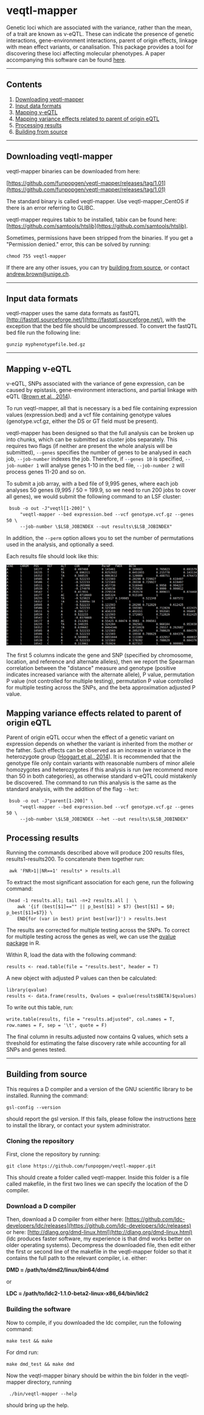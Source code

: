 # veqtl-mapper

Genetic loci which are associated with the variance, rather than the mean, of a trait are known as v-eQTL. These can indicate the presence of genetic interactions, gene-environment interactions, parent of origin effects, linkage with mean effect variants, or canalisation. This package provides a tool for discovering these loci affecting molecular phenotypes. A paper accompanying this software can be found [here](https://doi.org/10.1093/bioinformatics/btx273).

***

## Contents

1. [Downloading veqtl-mapper](#downloading-veqtl-mapper)
2. [Input data formats](#input-data-formats)
3. [Mapping v-eQTL](#mapping-v-eqtl)
4. [Mapping variance effects related to parent of origin eQTL](#mapping-variance-effects-related-to-parent-of-origin-eqtl)
5. [Processing results](#processing-results)
6. [Building from source](#building-from-source)

***

## Downloading veqtl-mapper

veqtl-mapper binaries can be downloaded from here:

[https://github.com/funpopgen/veqtl-mapper/releases/tag/1.01](https://github.com/funpopgen/veqtl-mapper/releases/tag/1.01)

The standard binary is called veqtl-mapper. Use veqtl-mapper_CentOS if there is an error referring to GLIBC.

veqtl-mapper requires tabix to be installed, tabix can be found here: [https://github.com/samtools/htslib](https://github.com/samtools/htslib).

Sometimes, permissions have been stripped from the binaries. If you get a "Permission denied." error, this can be solved by running:

    chmod 755 veqtl-mapper

If there are any other issues, you can try [building from source](#building-from-source), or contact [andrew.brown@unige.ch](mailto:andrew.brown@unige.ch).


***

## Input data formats

veqtl-mapper uses the same data formats as fastQTL [http://fastqtl.sourceforge.net/](http://fastqtl.sourceforge.net/), with the exception that the bed file should be uncompressed. To convert the fastQTL bed file run the following line:

    gunzip myphenotypefile.bed.gz

***

## Mapping v-eQTL

v-eQTL, SNPs associated with the variance of gene expression, can be caused by epistasis, gene-environment interactions, and partial linkage with eQTL ([Brown et al., 2014](https://elifesciences.org/content/3/e01381)).

To run veqtl-mapper, all that is necessary is a bed file containing expression values (expression.bed) and a vcf file containing genotype values (genotype.vcf.gz, either the DS or GT field must be present).

veqtl-mapper has been designed so that the full analysis can be broken up into chunks, which can be submitted as cluster jobs separately. This requires two flags (if neither are present the whole analysis will be submitted), `--genes` specifies the number of genes to be analysed in each job, `--job-number` indexes the job. Therefore, if `--genes 10` is specified, `--job-number 1` will analyse genes 1-10 in the bed file, `--job-number 2` will process genes 11-20 and so on.

To submit a job array, with a bed file of 9,995 genes, where each job analyses 50 genes (9,995 / 50 = 199.9, so we need to run 200 jobs to cover all genes), we would submit the following command to an LSF cluster:

     bsub -o out -J"veqtl[1-200]" \
         "veqtl-mapper --bed expression.bed --vcf genotype.vcf.gz --genes 50 \
         --job-number \$LSB_JOBINDEX --out results\$LSB_JOBINDEX"

In addition, the `--perm` option allows you to set the number of permutations used in the analysis, and optionally a seed.

Each results file should look like this:

![veqtl-mapper results example](screenshots/VEQM.results.png)

The first 5 columns indicate the gene and SNP (specified by chromosome, location, and reference and alternate alleles), then we report the Spearman correlation between the "distance" measure and genotype (positive indicates increased variance with the alternate allele), P value, permutation P value (not controlled for multiple testing), permutation P value controlled for multiple testing across the SNPs, and the beta approximation adjusted P value.

## Mapping variance effects related to parent of origin eQTL

Parent of origin eQTL occur when the effect of a genetic variant on expression depends on whether the variant is inherited from the mother or the father. Such effects can be observed as an increase in variance in the heterozygote group ([Hoggart et al., 2014](http://journals.plos.org/plosgenetics/article?id=10.1371/journal.pgen.1004508)). It is recommended that the genotype file only contain variants with reasonable numbers of minor allele homozygotes and heterozygotes if this analysis is run (we recommend more than 50 in both categories), as otherwise standard v-eQTL could mistakenly be discovered. The command to run this analysis is the same as the standard analysis, with the addition of the flag `--het`:

     bsub -o out -J"parent[1-200]" \
         "veqtl-mapper --bed expression.bed --vcf genotype.vcf.gz --genes 50 \
         --job-number \$LSB_JOBINDEX --het --out results\$LSB_JOBINDEX"

## Processing results

Running the commands described above will produce 200 results files, results1-results200. To concatenate them together run:

     awk 'FNR>1||NR==1' results* > results.all


To extract the most significant association for each gene, run the following command:

    (head -1 results.all; tail -n+2 results.all |  \
        awk '{if (best[$1]=="" || p_best[$1] > $7) {best[$1] = $0; p_best[$1]=$7}} \
	    END{for (var in best) print best[var]}') > results.best

The results are corrected for multiple testing across the SNPs. To correct for multiple testing across the genes as well, we can use the [qvalue package](http://genomine.org/papers/Storey_FDR_2011.pdf) in R.

Within R, load the data with the following command:

    results <- read.table(file = "results.best", header = T)

A new object with adjusted P values can then be calculated:

    library(qvalue)
    results <- data.frame(results, Qvalues = qvalue(results$BETA)$qvalues)

To write out this table, run:

    write.table(results, file = "results.adjusted", col.names = T, row.names = F, sep = '\t', quote = F)

The final column in results.adjusted now contains Q values, which sets a threshold for estimating the false discovery rate while accounting for all SNPs and genes tested.
    
***

## Building from source

This requires a D compiler and a version of the GNU scientific library to be installed. Running the command:

    gsl-config --version

should report the gsl version. If this fails, please follow the instructions [here](https://www.gnu.org/software/gsl/) to install the library, or contact your system administrator.

### Cloning the repository

First, clone the repository by running:

    git clone https://github.com/funpopgen/veqtl-mapper.git

This should create a folder called veqtl-mapper. Inside this folder is a file called makefile, in the first two lines we can specify the location of the D compiler.

### Download a D compiler

Then, download a D compiler from either here: [https://github.com/ldc-developers/ldc/releases](https://github.com/ldc-developers/ldc/releases) or here: [http://dlang.org/dmd-linux.html](http://dlang.org/dmd-linux.html) (ldc produces faster software, my experience is that dmd works better on older operating systems). Decompress the downloaded file, then edit either the first or second line of the makefile in the veqtl-mapper folder so that it contains the full path to the relevant compiler, i.e. either:

**DMD = /path/to/dmd2/linux/bin64/dmd**

or

**LDC = /path/to/ldc2-1.1.0-beta2-linux-x86_64/bin/ldc2**

### Building the software

Now to compile, if you downloaded the ldc compiler, run the following command:

    make test && make

For dmd run:

    make dmd_test && make dmd

Now the veqtl-mapper binary should be within the bin folder in the veqtl-mapper directory, running

     ./bin/veqtl-mapper --help

should bring up the help.
